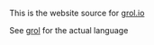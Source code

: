 
This is the website source for [grol.io](https://grol.io/)

See [grol](https://github.com/grol-io/grol/) for the actual language
